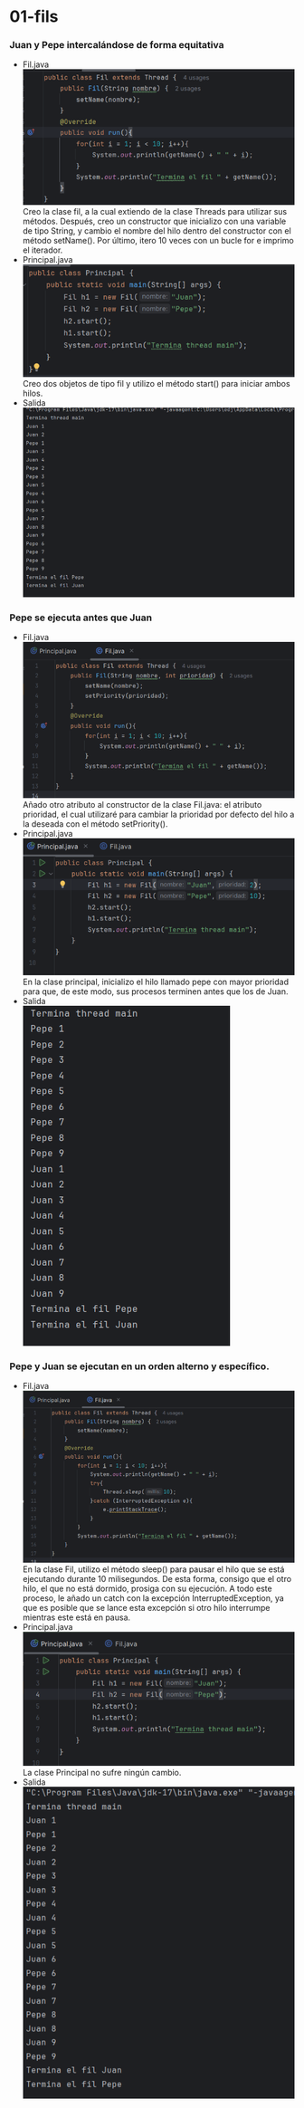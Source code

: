 <h1>01-fils</h1>
<h3>Juan y Pepe intercalándose de forma equitativa</h3>
<ul>
    <li>
        Fil.java</br>
        <img src="img/img1.png" alt="img1"></br>
        Creo la clase fil, a la cual extiendo de la clase Threads para utilizar sus métodos. Después, creo un constructor que inicializo con una variable de tipo String, y cambio el nombre del hilo dentro del constructor con el método setName(). Por último, itero 10 veces con un bucle for e imprimo el iterador.
    </li>
    <li>
        Principal.java</br>
        <img src="img/img2.png" alt="img2"></br>
        Creo dos objetos de tipo fil y utilizo el método start() para iniciar ambos hilos.
    </li>
    <li>
        Salida</br>
        <img src="img/img3.png" alt="img3">
    </li>
</ul>

<h3>Pepe se ejecuta antes que Juan</h3>
<ul>
    <li>
        Fil.java</br>
        <img src="img/img5.png" alt="img5"></br>
        Añado otro atributo al constructor de la clase Fil.java: el atributo prioridad, el cual utilizaré para cambiar la prioridad por defecto del hilo a la deseada con el método setPriority().
    </li>
    <li>
        Principal.java</br>
        <img src="img/img4.png" alt="img4"></br>
        En la clase principal, inicializo el hilo llamado pepe con mayor prioridad para que, de este modo, sus procesos terminen antes que los de Juan.
    </li>
    <li>
        Salida</br>
        <img src="img/img6.png" alt="img6">
    </li>
</ul>

<h3>Pepe y Juan se ejecutan en un orden alterno y específico.</h3>
<ul>
    <li>
        Fil.java</br>
        <img src="img/img7.png" alt="img7"></br>
            En la clase Fil, utilizo el método sleep() para pausar el hilo que se está ejecutando durante 10 milisegundos. De esta forma, consigo que el otro hilo, el que no está dormido, prosiga con su ejecución. A todo este proceso, le añado un catch con la excepción InterruptedException, ya que es posible que se lance esta excepción si otro hilo interrumpe mientras este está en pausa.
    </li>
    <li>
        Principal.java</br>
        <img src="img/img8.png" alt="img8"></br>
        La clase Principal no sufre ningún cambio.
    </li>
    <li>
        Salida</br>
        <img src="img/img9.png" alt="img9">
    </li>
</ul>






